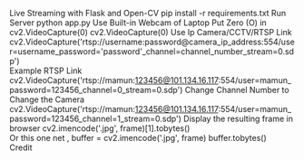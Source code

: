 Live Streaming with Flask and Open-CV
pip install -r requirements.txt
Run Server
python app.py
Use Built-in Webcam of Laptop
Put Zero (O) in cv2.VideoCapture(0)
cv2.VideoCapture(0)
Use Ip Camera/CCTV/RTSP Link
cv2.VideoCapture('rtsp://username:password@camera_ip_address:554/user=username_password='password'_channel=channel_number_stream=0.sdp')  
Example RTSP Link
cv2.VideoCapture('rtsp://mamun:123456@101.134.16.117:554/user=mamun_password=123456_channel=0_stream=0.sdp')
Change Channel Number to Change the Camera
cv2.VideoCapture('rtsp://mamun:123456@101.134.16.117:554/user=mamun_password=123456_channel=1_stream=0.sdp')
Display the resulting frame in browser
cv2.imencode('.jpg', frame)[1].tobytes()                 
Or this one
net , buffer = cv2.imencode('.jpg', frame)
buffer.tobytes()              
Credit
